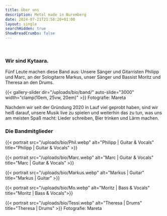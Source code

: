 ```yaml
---
title: Über uns
description: Metal made in Nuremberg
date: 2024-07-21T21:58:20+01:00
layout: single
searchHidden: true
ShowBreadCrumbs: false
---
```


&nbsp;  
### Wir sind Kytaara.  

Fünf Leute machen diese Band aus: Unsere Sänger und Gitarristen Philipp und Marc, an der Sologitarre Markus, unser Sänger und Bassist Moritz und Theresa an den Drums. 

{{< gallery-slider dir="/uploads/bio/band/" auto-slide="3000" width="clamp(10em, 25vw, 20em)" >}}
Fotografie: Mareta
&nbsp;  

Nachdem wir seit der Gründung 2020 in Lauf viel geprobt haben, sind wir heiß darauf, unsere Musik live zu spielen und weiterhin das zu tun, was uns am meisten Spaß macht: Lieder schreiben, Bier trinken und Lärm machen.

### Die Bandmitglieder  

{{< portrait src="/uploads/bio/Phil.webp"
alt="Philipp | Guitar & Vocals" 
title="Philipp | Guitar & Vocals" >}}  

{{< portrait src="/uploads/bio/Marc.webp"
alt="Marc | Guitar & Vocals" 
title="Marc | Guitar & Vocals" >}}  

{{< portrait src="/uploads/bio/Markus.webp"
alt="Markus | Guitar" 
title="Markus | Guitar" >}}  

{{< portrait src="/uploads/bio/Mo.webp"
alt="Moritz | Bass & Vocals" 
title="Moritz | Bass & Vocals">}}  

{{< portrait src="/uploads/bio/Tessi.webp"
alt="Theresa | Drums" 
title="Theresa | Drums" >}}
Fotografie: Mareta
